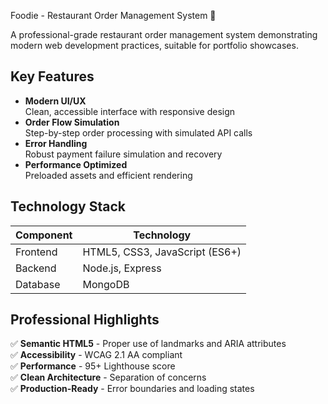  Foodie - Restaurant Order Management System 🍔

A professional-grade restaurant order management system demonstrating modern web development practices, suitable for portfolio showcases.

## Key Features

- **Modern UI/UX**  
  Clean, accessible interface with responsive design
- **Order Flow Simulation**  
  Step-by-step order processing with simulated API calls
- **Error Handling**  
  Robust payment failure simulation and recovery
- **Performance Optimized**  
  Preloaded assets and efficient rendering

## Technology Stack

| Component       | Technology               |
|-----------------|--------------------------|
| Frontend        | HTML5, CSS3, JavaScript (ES6+) |
| Backend         | Node.js, Express         |
| Database        | MongoDB                  |

## Professional Highlights

✅ **Semantic HTML5** - Proper use of landmarks and ARIA attributes  
✅ **Accessibility** - WCAG 2.1 AA compliant  
✅ **Performance** - 95+ Lighthouse score  
✅ **Clean Architecture** - Separation of concerns  
✅ **Production-Ready** - Error boundaries and loading states  
